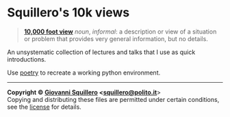 # Squillero's 10k views

> [**10,000 foot view**](https://dictionary.cambridge.org/dictionary/english/10000-foot-view) *noun*, *informal*: a description or view of a situation or problem that provides very general information, but no details.

An unsystematic collection of lectures and talks that I use as quick introductions.

Use [poetry](https://python-poetry.org/) to recreate a working python environment. 

----------------------------------------

**Copyright © [Giovanni Squillero](https://squillero.github.io/) <[squillero@polito.it](mailto:squillero@polito.it)**>  
Copying and distributing these files are permitted under certain conditions, see the [license](./LICENSE.md) for details.
